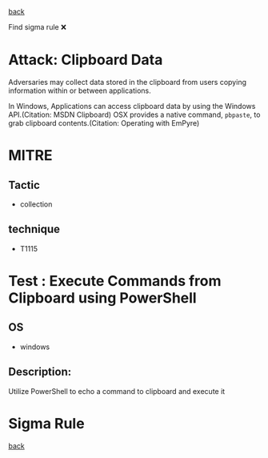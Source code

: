
[back](../index.md)

Find sigma rule :x: 

# Attack: Clipboard Data 

Adversaries may collect data stored in the clipboard from users copying information within or between applications. 

In Windows, Applications can access clipboard data by using the Windows API.(Citation: MSDN Clipboard) OSX provides a native command, <code>pbpaste</code>, to grab clipboard contents.(Citation: Operating with EmPyre)

# MITRE
## Tactic
  - collection


## technique
  - T1115


# Test : Execute Commands from Clipboard using PowerShell
## OS
  - windows


## Description:
Utilize PowerShell to echo a command to clipboard and execute it


# Sigma Rule


[back](../index.md)
